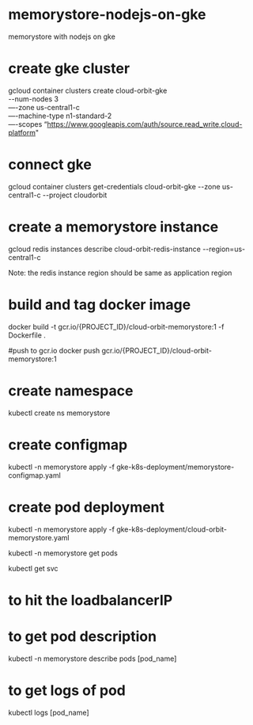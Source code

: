 # memorystore-nodejs-on-gke
memorystore with nodejs on gke

# create gke cluster
gcloud container clusters create cloud-orbit-gke \
 --num-nodes 3 \
 —-zone us-central1-c \
 —-machine-type n1-standard-2 \
 —-scopes “https://www.googleapis.com/auth/source.read_write,cloud-platform"
 
 # connect gke
 gcloud container clusters get-credentials cloud-orbit-gke --zone us-central1-c --project cloudorbit
 
 # create a memorystore instance
 gcloud redis instances describe cloud-orbit-redis-instance --region=us-central1-c
 
 Note: the redis instance region should be same as application region

# build and tag docker image
docker build -t gcr.io/{PROJECT_ID}/cloud-orbit-memorystore:1 -f Dockerfile .

#push to gcr.io
docker push gcr.io/{PROJECT_ID}/cloud-orbit-memorystore:1

# create namespace
kubectl create ns memorystore

# create configmap
kubectl -n memorystore apply -f gke-k8s-deployment/memorystore-configmap.yaml

# create pod deployment
kubectl -n memorystore apply -f gke-k8s-deployment/cloud-orbit-memorystore.yaml

kubectl -n memorystore get pods

kubectl get svc
# to hit the loadbalancerIP

# to get pod description
kubectl -n memorystore describe pods [pod_name]

# to get logs of pod
kubectl logs [pod_name]
